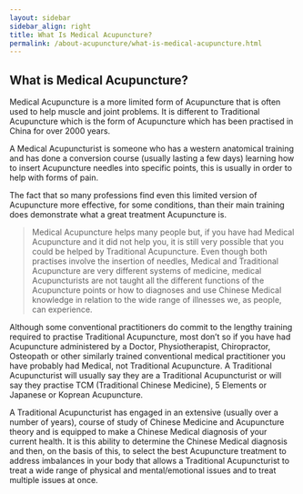 ```yaml
---
layout: sidebar
sidebar_align: right
title: What Is Medical Acupuncture?
permalink: /about-acupuncture/what-is-medical-acupuncture.html
---
```

## What is Medical Acupuncture?

Medical Acupuncture is a more limited form of Acupuncture that is often used to help muscle and joint problems. It is different to Traditional Acupuncture which is the form of Acupuncture which has been practised in China for over 2000 years.

A Medical Acupuncturist is someone who has a western anatomical training and has done a conversion course (usually lasting a few days) learning how to insert Acupuncture needles into specific points, this is usually in order to help with forms of pain. 

The fact that so many professions find even this limited version of Acupuncture more effective, for some conditions, than their main training does demonstrate what a great treatment Acupuncture is.

> Medical Acupuncture helps many people but, if you have had Medical Acupuncture and it did not help you, it is still very possible that you could be helped by Traditional Acupuncture.  Even though both practises involve the insertion of needles, Medical and Traditional Acupuncture are very different systems of medicine, medical Acupuncturists are not taught all the different functions of the Acupuncture points or how to diagnoses and use Chinese Medical knowledge in relation to the wide range of illnesses we, as people, can experience.

Although some conventional practitioners do commit to the lengthy training required to practise Traditional Acupuncture, most don’t so if you have had Acupuncture administered by a Doctor, Physiotherapist, Chiropractor, Osteopath or other similarly trained conventional medical practitioner you have probably had Medical, not Traditional Acupuncture. A Traditional Acupuncturist will usually say they are a Traditional Acupuncturist or will say they practise TCM (Traditional Chinese Medicine), 5 Elements or Japanese or Koprean Acupuncture.

A Traditional Acupuncturist has engaged in an extensive (usually over a number of years), course of study of Chinese Medicine and Acupuncture theory and is equipped to make a Chinese Medical diagnosis of your current health. It is this ability to determine the Chinese Medical diagnosis  and then, on the basis of this, to select the best Acupuncture treatment to address imbalances in your body that allows a Traditional Acupuncturist to treat a wide range of physical and mental/emotional issues and to treat multiple issues at once.